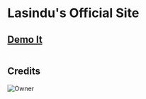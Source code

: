 # Lasindu's Official Site

## <a href="https://lasindusenashofficial.github.io">Demo It</a>
<a href="https://lasindusenashofficial.github.io"><img scr="/file/download-removebg-preview.png" size="100"></a>


## Credits
![Owner](https://github.com/Sadew451.png?size=100)
